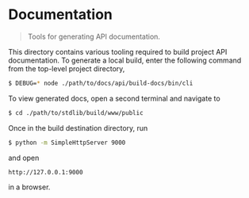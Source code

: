 <!--

@license Apache-2.0

Copyright (c) 2018 The Stdlib Authors.

Licensed under the Apache License, Version 2.0 (the "License");
you may not use this file except in compliance with the License.
You may obtain a copy of the License at

   http://www.apache.org/licenses/LICENSE-2.0

Unless required by applicable law or agreed to in writing, software
distributed under the License is distributed on an "AS IS" BASIS,
WITHOUT WARRANTIES OR CONDITIONS OF ANY KIND, either express or implied.
See the License for the specific language governing permissions and
limitations under the License.

-->

# Documentation

> Tools for generating API documentation.

<!-- Section to include introductory text. Make sure to keep an empty line after the intro `section` element and another before the `/section` close. -->

<section class="intro">

This directory contains various tooling required to build project API documentation. To generate a local build, enter the following command from the top-level project directory,

```bash
$ DEBUG=* node ./path/to/docs/api/build-docs/bin/cli
```

To view generated docs, open a second terminal and navigate to

```bash
$ cd ./path/to/stdlib/build/www/public
```

Once in the build destination directory, run

```bash
$ python -m SimpleHttpServer 9000
```

and open

```text
http://127.0.0.1:9000
```

in a browser.

</section>

<!-- /.intro -->

<!-- Section for all links. Make sure to keep an empty line after the `section` element and another before the `/section` close. -->

<section class="links">

</section>

<!-- /.links -->
